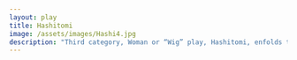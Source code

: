 ```yaml
---
layout: play
title: Hashitomi
image: /assets/images/Hashi4.jpg
description: "Third category, Woman or “Wig” play, Hashitomi, enfolds the viewers in a tender dream-like world of the female protagonist, a spirit of young Lady Yūgao appearing as a flower and reminiscing about her romantic encounter with Prince Genji."
---
```


